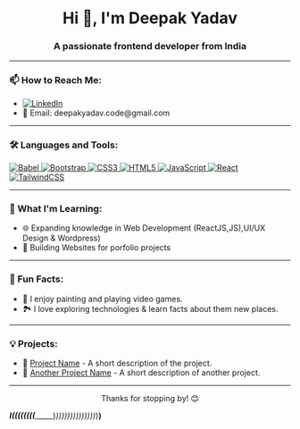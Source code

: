<h1 align="center">Hi 👋, I'm Deepak Yadav</h1>
<h3 align="center">A passionate frontend developer from India</h3>

---

<h3 align="left">📫 How to Reach Me:</h3>
<ul>
  <li>
    <a href="https://linkedin.com/in/deepak-apk" target="_blank">
      <img src="https://img.shields.io/badge/-LinkedIn-blue?logo=linkedin" alt="LinkedIn">
    </a>
  </li>
  <li>
    📧 Email: deepakyadav.code@gmail.com
  </li>
</ul>

---

<h3 align="left">🛠️ Languages and Tools:</h3>
<p align="left">
  <a href="https://babeljs.io/" target="_blank" rel="noreferrer">
    <img src="https://img.shields.io/badge/Babel-F9DC3E?style=for-the-badge&logo=babel&logoColor=white" alt="Babel" />
  </a>
  <a href="https://getbootstrap.com" target="_blank" rel="noreferrer">
    <img src="https://img.shields.io/badge/Bootstrap-563D7C?style=for-the-badge&logo=bootstrap&logoColor=white" alt="Bootstrap" />
  </a>
  <a href="https://www.w3schools.com/css/" target="_blank" rel="noreferrer">
    <img src="https://img.shields.io/badge/CSS3-1572B6?style=for-the-badge&logo=css3&logoColor=white" alt="CSS3" />
  </a>
  <a href="https://www.w3.org/html/" target="_blank" rel="noreferrer">
    <img src="https://img.shields.io/badge/HTML5-E34F26?style=for-the-badge&logo=html5&logoColor=white" alt="HTML5" />
  </a>
  <a href="https://developer.mozilla.org/en-US/docs/Web/JavaScript" target="_blank" rel="noreferrer">
    <img src="https://img.shields.io/badge/JavaScript-F7DF1E?style=for-the-badge&logo=javascript&logoColor=black" alt="JavaScript" />
  </a>
  <a href="https://reactjs.org/" target="_blank" rel="noreferrer">
    <img src="https://img.shields.io/badge/React-61DAFB?style=for-the-badge&logo=react&logoColor=black" alt="React" />
  </a>
  <a href="https://tailwindcss.com/" target="_blank" rel="noreferrer">
    <img src="https://img.shields.io/badge/TailwindCSS-38B2AC?style=for-the-badge&logo=tailwind-css&logoColor=white" alt="TailwindCSS" />
  </a>
</p>


---

<h3 align="left">🌱 What I'm Learning:</h3>
<ul>
  <li>🌐 Expanding knowledge in Web Development (ReactJS,JS),UI/UX Design & Wordpress) </li>
  <li>🔧 Building Websites for porfolio projects </li>
</ul>



---

<h3 align="left">🚀 Fun Facts:</h3>
<ul>
  <li>🎨 I enjoy painting and playing video games.</li>
  <li>🏞️ I love exploring technologies & learn facts about them new places.</li>
</ul>

---

<h3 align="left">💡 Projects:</h3>
<ul>
  <li>
    🔗 <a href="https://github.com/deepak-apk/project1" target="_blank">Project Name</a> - A short description of the project.
  </li>
  <li>
    🔗 <a href="https://github.com/deepak-apk/project2" target="_blank">Another Project Name</a> - A short description of another project.
  </li>
</ul>

---

<p align="center">Thanks for stopping by! 😊</p>


_________I((((((((______________)_))))))))))))))_)______________________)______________________

